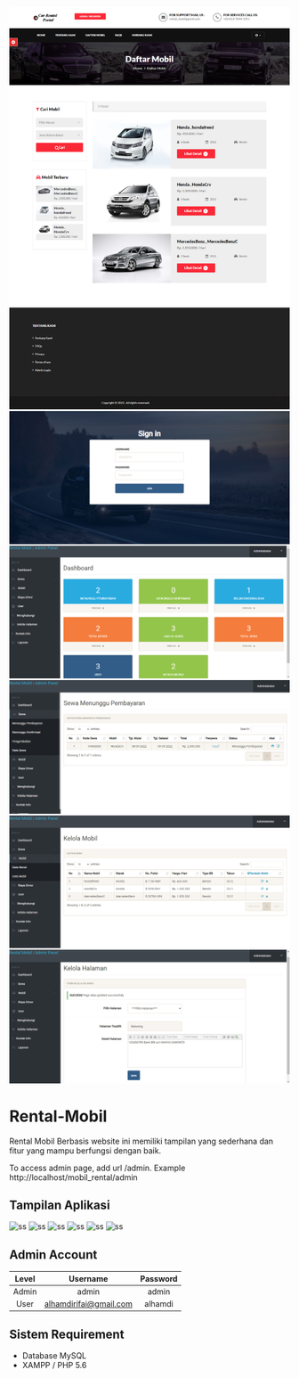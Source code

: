 ![alt text](https://github.com/alhamdirifai/sistem-rental-mobil/blob/main/ss1.png?raw=true)
![alt text](https://github.com/alhamdirifai/sistem-rental-mobil/blob/main/ss2.png?raw=true)
![alt text](https://github.com/alhamdirifai/sistem-rental-mobil/blob/main/ss3.png?raw=true)
![alt text](https://github.com/alhamdirifai/sistem-rental-mobil/blob/main/ss4.png?raw=true)
![alt text](https://github.com/alhamdirifai/sistem-rental-mobil/blob/main/ss5.png?raw=true)
![alt text](https://github.com/alhamdirifai/sistem-rental-mobil/blob/main/ss6.png?raw=true)
# Rental-Mobil
Rental Mobil Berbasis website ini memiliki tampilan yang sederhana dan fitur yang mampu berfungsi dengan baik.

To access admin page, add url /admin. Example http://localhost/mobil_rental/admin

## Tampilan Aplikasi
![ss](images/ss1.png)
![ss](images/ss2.png)
![ss](images/ss3.png)
![ss](images/ss4.png)
![ss](images/ss5.png)
![ss](images/ss6.png)

## Admin Account
|   Level   |     Username             | Password |
|:---------:|:------------------------:|:--------:|
| Admin     |  admin                   | admin    |
| User      |  alhamdirifai@gmail.com  | alhamdi  |

## Sistem Requirement
- Database MySQL
- XAMPP / PHP 5.6
